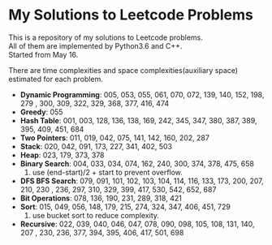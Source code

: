 My Solutions to Leetcode Problems
====
This is a repository of my solutions to Leetcode problems.  
All of them are implemented by Python3.6 and C++.  
Started from May 16.

There are time complexities and space complexities(auxiliary space) estimated for each problem.

- **Dynamic Programming**: 005, 053, 055, 061, 070, 072, 139, 140, 152, 198, 279
                , 300, 309, 322, 329, 368, 377, 416, 474
- **Greedy**: 055
- **Hash Table**: 001, 003, 128, 136, 138, 169, 242, 345, 347, 380, 387, 389, 
                  395, 409, 451, 684
- **Two Pointers**: 011, 019, 042, 075, 141, 142, 160, 202, 287
- **Stack**: 020, 042, 091, 173, 227, 341, 402, 503
- **Heap**: 023, 179, 373, 378
- **Binary Search**: 004, 033, 034, 074, 162, 240, 300, 374, 378, 475, 658
  1. use (end-start)/2 + start to prevent overflow.
- **DFS BFS Search**: 079, 091, 101, 102, 103, 104, 114, 116, 133, 173, 200, 207, 210, 230
                , 236, 297, 310, 329, 399, 417, 530, 542, 652, 687
- **Bit Operations**: 078, 136, 190, 231, 289, 318, 421
- **Sort**: 015, 049, 056, 148, 179, 215, 274, 324, 347, 406, 451, 729
  1. use bucket sort to reduce complexity.
- **Recursive**: 022, 039, 040, 046, 047, 078, 090, 098, 105, 108, 131, 140, 207
                , 230, 236, 377, 394, 395, 406, 417, 501, 698 
